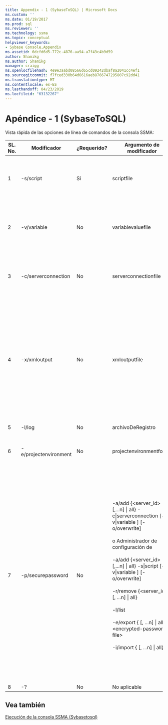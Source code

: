 ```yaml
---
title: Appendix - 1 (SybaseToSQL) | Microsoft Docs
ms.custom: ''
ms.date: 01/19/2017
ms.prod: sql
ms.reviewer: ''
ms.technology: ssma
ms.topic: conceptual
helpviewer_keywords:
- Sybase Console,Appendix
ms.assetid: 6dcfd6d5-772c-4876-aa94-a7f43c4b9d59
author: Shamikg
ms.author: Shamikg
manager: craigg
ms.openlocfilehash: 4e9e3aabd08566d65cd09242dbaf8a2041cc4ef1
ms.sourcegitcommit: f7fced330b64d6616aeb8766747295807c92dd41
ms.translationtype: MT
ms.contentlocale: es-ES
ms.lasthandoff: 04/23/2019
ms.locfileid: "63132267"
---
```

# <a name="appendix---1-sybasetosql"></a>Apéndice - 1 (SybaseToSQL)
Vista rápida de las opciones de línea de comandos de la consola SSMA:  
  
|SL. No.|Modificador|¿Requerido?|Argumento de modificador|Valores permitidos|  
|-----------|----------|-------------|-------------------|--------------------|  
|1|-s/script|Sí|scriptfile|Nombre de archivo XML válido.<br /><br />Archivo de definición de la secuencia de comandos de consola.|  
|2|-v/variable|No|variablevaluefile|Nombre de archivo XML válido.<br /><br />Si se utilizan variables en el archivo de script, debe especificarse este archivo.|  
|3|-c/serverconnection|No|serverconnectionfile|Nombre de archivo XML válido.<br /><br />Este archivo contiene información de conexión de servidor.|  
|4|-x/xmloutput|No|xmloutputfile|Esta opción indica el resultado de la consola en formato XML. Si no se especifica esta opción, el resultado predeterminado es texto sin formato.<br /><br />Si no se especifica xmloutputfile, se dirige la salida XML a STDOUT.<br /><br />Xmloutputfile es el nombre del archivo donde se escribe la salida de consola en formato XML.|  
|5|-l/log|No|archivoDeRegistro|Nombre de archivo válido.|  
|6|-e/projectenvironment|No|projectenvironmentfolder|Nombre de carpeta válido que contiene los archivos del entorno de proyecto SSMA.|  
|7|-p/securepassword|No|-a/add {<server_id> [,...n] &#124; all} -c&#124;serverconnection  <server-connection-file> [-v&#124;variable <variable-value-file>] [-o/overwrite]<br /><br />o Administrador de configuración de<br /><br />-a/add {<server_id> [,...n] &#124; all} -s&#124;script <script-file> [-v&#124;variable <variable-value-file>] [-o/overwrite]<br /><br />-r/remove {<server_id> [, ...n] &#124; all}<br /><br />-l/list<br /><br />-e/export {<server-id> [, ...n] &#124; all} <encrypted-password -file><br /><br />-i/import {<server-id> [, ...n] &#124; all} <encrypted-password-file>|Si se especifica, esta opción no debe combinarse con otras opciones.<br /><br />server-id: Un identificador único que se proporciona para un servidor de {cadena}<br /><br />archivo de conexión de servidor: archivo de definición de servidor (serverconnectionfile o scriptfile).<br /><br />variable-value-file: Es un archivo de definición de variable y usar en el archivo de conexión de servidor.<br /><br />encrypted-password-file: Es un archivo de las contraseñas de servidor cifrado mediante una frase de contraseña especificado por el usuario.|  
|8|-?|No|No aplicable|No aplicable|  
  
## <a name="see-also"></a>Vea también  
[Ejecución de la consola SSMA (Sybasetosql)](https://msdn.microsoft.com/ea8950b7-fabc-4aa4-89f8-9573a2617d70)  
  
